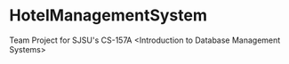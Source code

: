 # HotelManagementSystem
Team Project for SJSU's CS-157A &lt;Introduction to Database Management Systems>
